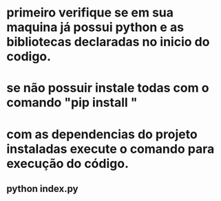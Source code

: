 # primeiro verifique se em sua maquina já possui python e as bibliotecas declaradas no inicio do codigo.

# se não possuir instale todas com o comando "pip install <nome da biblioteca>"

# com as dependencias do projeto instaladas execute o comando para execução do código.

## python index.py